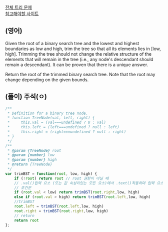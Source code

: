 <a href="https://leetcode.com/tag/tree/">전체 트리 문제 </a>  
<a href="https://leetcode.com/problems/trim-a-binary-search-tree/submissions/">참고해야할 사이트</a>   

## (영어)
Given the root of a binary search tree and the lowest and highest boundaries as low and high, trim the tree so that all its elements lies in [low, high]. Trimming the tree should not change the relative structure of the elements that will remain in the tree (i.e., any node's descendant should remain a descendant). It can be proven that there is a unique answer.

Return the root of the trimmed binary search tree. Note that the root may change depending on the given bounds.

## (풀이) 주석(ㅇ)
```js
/**
 * Definition for a binary tree node.
 * function TreeNode(val, left, right) {
 *     this.val = (val===undefined ? 0 : val)
 *     this.left = (left===undefined ? null : left)
 *     this.right = (right===undefined ? null : right)
 * }
 */
/**
 * @param {TreeNode} root
 * @param {number} low
 * @param {number} high
 * @return {TreeNode}
 */
var trimBST = function(root, low, high) {
    if (!root) return root // root 권한이 아닐 때
    // .val()입력 요소 (또는 값 속성이있는 모든 요소)에서 .text()작동하며 입력 요소에서는 작동하지 않습니다. .val()유형에 관계없이 입력 요소의 값을 가져옵니다. .text()일치하는 모든 요소의 innerText (HTML이 아님)를 가져옵니다.
    // 조건문
    if (root.val < low) return trimBST(root.right,low, high)
    else if (root.val > high) return trimBST(root.left,low, high)
    //trimBST
    root.left = trimBST(root.left,low, high) 
    root.right = trimBST(root.right,low, high)
    // return
    return root
};
```

